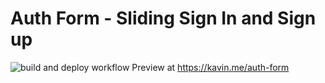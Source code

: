 # Auth Form - Sliding Sign In and Sign up

![build and deploy workflow](https://github.com/kavin25/auth-form/workflows/.github/workflows/build.yml/badge.svg)
Preview at https://kavin.me/auth-form
